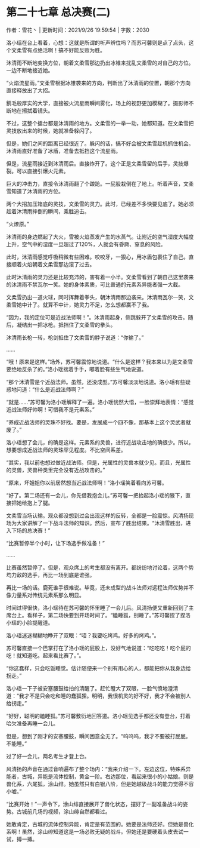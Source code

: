# 第二十七章 总决赛(二)

作者：雪花丶 | 更新时间：2021/9/26 19:59:54 | 字数：2030

洛小瑶在台上看着，心想：这就是所谓的听声辨位吗？而苏可馨则是点了点头，这个文柔雪有点绝活啊！搞不好能反败为胜。

沐清雨不断地变换方位，朝着文柔雪那边扔出冰锥来扰乱文柔雪的对自己的方位。一边不断地接近她。

“火焰流星雨。”文柔雪根据冰锥袭来的方向，判断出了沐清雨的位置，朝那个方向直接释放出了大招。

鹅毛般厚实的大学，直接被火流星雨瞬间雾化，场上的视野更加模糊了。摄影师不断地在擦拭着镜头。

不过，这整个擂台都是沐清雨的地方。文柔雪的一举一动，她都知道。在文柔雪把灵技放出来的时候，她就准备躲闪了。

但是，她们之间的距离已经很近了。躲闪的话，搞不好会被文柔雪趁机抓住机会。沐清雨直好准备了冰盾，准备去抵挡这个流星雨。

但是，流星雨接近到沐清雨后。直接炸开了。这个正是文柔雪留的后手，灵技爆裂。可以直接引爆火元素。

巨大的冲击力，直接令沐清雨翻了个踉跄。一屁股栽倒在了地上。听着声音，文柔雪知道了沐清雨的方位。

两个大招加压箱底的灵技，文柔雪的灵力。此时，已经差不多快要见底了。她必须趁着沐清雨摔倒的瞬间，乘胜追击。

“火燎原。”

沐清雨的身边燃起了大火，雪被火焰蒸发产生的水蒸气。让附近的空气湿度大幅度上升，空气中的湿度一旦超过了120%，人就会有昏厥、窒息的风险。

此时，沐清雨感觉呼吸稍微有些困难。咬咬牙，一狠心，用冰盾包裹住了自己。直接顺着火焰朝着文柔雪那边滚了过去。

此时沐清雨的灵力还是比较充沛的，害有着一小半。文柔雪看到了朝自己这里袭来的沐清雨不禁瓦尔一笑。她的身体素质，可比普通的元素系异能者强一大截。

文柔雪扔出一道火球，同时挥舞着拳头，朝沐清雨那边袭来。沐清雨瓦尔一笑，文柔雪她中计了。就算不中计，她灵力不足，怎么想都赢不了我。

“因为，我的定位可是近战法师啊！”。沐清雨起身，侧跳躲开了文柔雪的攻击。随后，凝结出一把冰枪。抵挡住了文柔雪的拳头。

沐清雨长枪一转，枪剑抵住了文柔雪的脖子说道：“你输了。”

……

“哦！原来是这样。”场外，苏可馨震惊地说道。“什么是这样？我本来以为是文柔雪要绝地反杀了的。”洛小瑶揣着手手，嘟着脸有些生气地说道。

“那个沐清雪是个近战法师。虽然，还没成型。”苏可馨淡淡地说道。洛小瑶有些疑惑地问道：“什么是近战法师啊？”

“就是……”苏可馨为洛小瑶解释了一遍。洛小瑶恍然大悟，一脸崇拜地表情：“感觉近战法师好帅啊！可惜我不是元素系。”

“养成近战法师的灵珠不好找。要是，发展成一个四不像，那基本上这个灵武者就废了。”

洛小瑶想了会儿，的确是这样。元素系的灵兽，进行近战攻击地的确很少。所以，想要想成近战法师的灵珠罕见程度。不比空间系差。

“其实，我以前也想过做近战法师。但是，光属性的灵兽本就少见。而且，光属性的灵兽，灵兽种类里完全没有近战攻击的。”

“原来，坏姐姐你以前居然想当近战法师啊！”洛小瑶笑着看向苏可馨。

“好了。第二场还有一会儿，你先借我抱会儿。”苏可馨一把抬起洛小瑶的腋下，直接把她给抱上了腿。

文柔雪当场认输。观众都没想到过会出现这样的反转，全都是一脸震惊。风清扬现场为大家讲解了一下战斗法师的知识。然后，宣布了胜出结果。“沐清雪胜出，进入下场的总决赛！”

“比赛暂停半个小时，让下场选手做准备！”

……

比赛虽然暂停了。但是，观众席上的考生都没有离开。都纷纷地讨论着，这两个势均力敌的选手，再比一场到底是谁强。

再比一场的话。鹿死谁手很难说。毕竟，还未成型的战斗法师对远程法师优势并不像力量系对传统元素系那么明显。

时间过得很快，洛小瑶待在苏可馨的怀里睡了一会儿后。风清扬便又重新回到了主席台上。看样子，第二场快要到开场时间了。“瞌睡狐，别睡了。”苏可馨捏了捏洛小瑶的小脸提醒道。

洛小瑶迷迷糊糊地睁开了双眼：“唔？我要吃烤鸡。好多的烤鸡。”。

苏可馨直接一个巴掌打在了洛小瑶的屁股上，没好气地说道：“吃吃吃！吃个屁的吃！就知道吃。起来看比赛了。”。

“你这蠢样，只会吃饭睡觉。估计随便来一个别有用心的人，都能把你从我身边给拐走。”

洛小瑶一下子被安塞腰鼓给拍的清醒了。赶忙瞪大了双眼，一脸气愤地澄清道：“我才不是只会吃和睡的蠢狐狸。明明，我很机灵的好不好，我才不会被别人给拐走。”

“好好，聪明的瞌睡狐。”苏可馨敷衍地回答道。洛小瑶见选手都还没有登台，打着哈欠准备再睡一会儿。

但是，想到了刚才的安塞腰鼓，瞬间困意全无了。“呜呜呜，我才不要被打屁屁。不能睡。”

过了好一会儿，两名考生才登上台。

风清扬的声音在通过音响遍布了整个场内：“我来介绍一下。左边这位，特殊系异能者，古城，异能是流体控制，黄金一阶。右边那位，看起来很小的小姑娘。则是兽化系，六尾狐，涂山绯。她虽然只有白银八阶，但是她越级战斗的能力觉得不容小嘘。”

“比赛开始！”一声令下，涂山绯直接展开了兽化状态，摆好了一副准备战斗的姿势。古城前几场的视频，涂山绯自然都看过。

她敢肯定，古城的流体控制异能，肯定是有范围的。她要是法师还好。但她是兽化系啊！虽然，涂山绯知道这是一场必败无疑的战斗。但她还是要硬着头皮去试一试，搏一搏。

